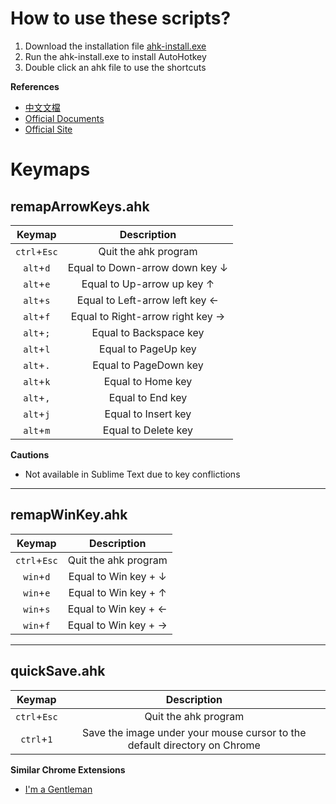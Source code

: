 # How to use these scripts?
1. Download the installation file [ahk-install.exe](https://autohotkey.com/download/ahk-install.exe)
2. Run the ahk-install.exe to install AutoHotkey 
3. Double click an ahk file to use the shortcuts

**References**
* [中文文檔](http://fjxhkj.github.io/ahk_doc/zh-cn/docs/AutoHotkey.htm)
* [Official Documents](https://autohotkey.com/docs/Tutorial.htm)
* [Official Site](https://autohotkey.com/)

# Keymaps
## remapArrowKeys.ahk
| Keymap | Description |
| :---: | :---: |
| `ctrl`+`Esc` | Quit the ahk program |
| `alt`+`d` | Equal to Down-arrow down key ↓ |
| `alt`+`e` | Equal to Up-arrow up key ↑ |
| `alt`+`s` | Equal to Left-arrow left key ← |
| `alt`+`f` | Equal to Right-arrow right key → |
| `alt`+`;` | Equal to Backspace key |
| `alt`+`l` | Equal to PageUp key |
| `alt`+`.` | Equal to PageDown key |
| `alt`+`k` | Equal to Home key |
| `alt`+`,` | Equal to End key |
| `alt`+`j` | Equal to Insert key |
| `alt`+`m` | Equal to Delete key |
**Cautions**
* Not available in Sublime Text due to key conflictions

----

## remapWinKey.ahk
| Keymap | Description |
| :---: | :---: |
| `ctrl`+`Esc` | Quit the ahk program |
| `win`+`d` | Equal to Win key + ↓ |
| `win`+`e` | Equal to Win key + ↑ |
| `win`+`s` | Equal to Win key + ← |
| `win`+`f` | Equal to Win key + → |

----

## quickSave.ahk
| Keymap | Description |
| :---: | :---: |
| `ctrl`+`Esc` | Quit the ahk program |
| `ctrl`+`1` | Save the image under your mouse cursor to the default directory on Chrome |
**Similar Chrome Extensions**
* [I'm a Gentleman](https://chrome.google.com/webstore/detail/im-a-gentleman/afjaicccalbbickikgdegaihmajaidpd)
